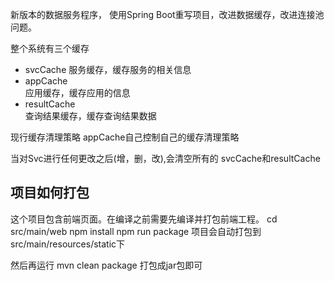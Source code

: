 新版本的数据服务程序，
使用Spring Boot重写项目，改进数据缓存，改进连接池问题。

整个系统有三个缓存
* svcCache
 服务缓存，缓存服务的相关信息
* appCache  
应用缓存，缓存应用的信息
* resultCache  
查询结果缓存，缓存查询结果数据

现行缓存清理策略
appCache自己控制自己的缓存清理策略

当对Svc进行任何更改之后(增，删，改),会清空所有的 svcCache和resultCache

## 项目如何打包

这个项目包含前端页面。在编译之前需要先编译并打包前端工程。
cd src/main/web
npm install
npm run package
项目会自动打包到src/main/resources/static下

然后再运行
mvn clean package 打包成jar包即可